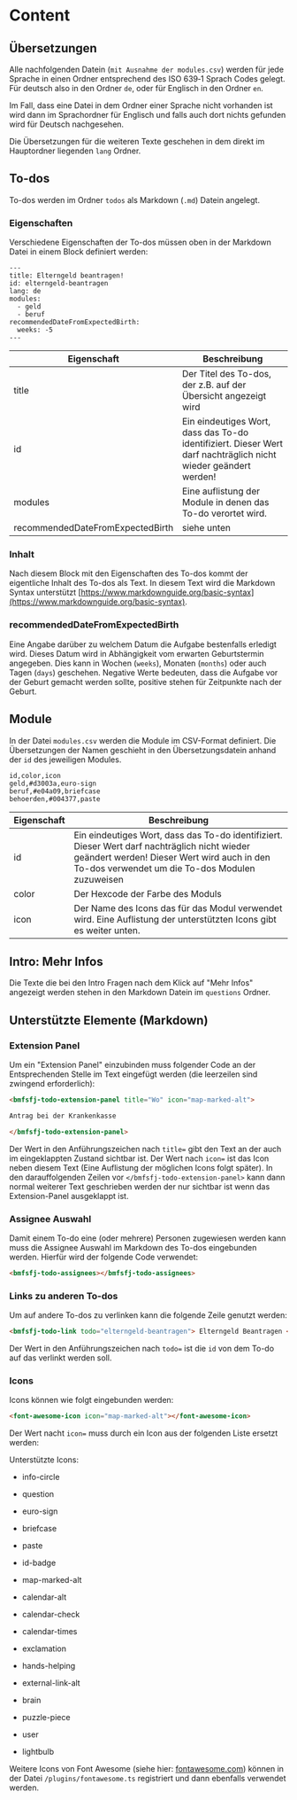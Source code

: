 # Content

## Übersetzungen

Alle nachfolgenden Datein (`mit Ausnahme der modules.csv`) werden für jede Sprache in einen Ordner entsprechend des ISO 639‑1 Sprach Codes gelegt. Für deutsch also in den Ordner `de`, oder für Englisch in den Ordner `en`.

Im Fall, dass eine Datei in dem Ordner einer Sprache nicht vorhanden ist wird dann im Sprachordner für Englisch und falls auch dort nichts gefunden wird für Deutsch nachgesehen.

Die Übersetzungen für die weiteren Texte geschehen in dem direkt im Hauptordner liegenden `lang` Ordner.

## To-dos

To-dos werden im Ordner `todos` als Markdown (`.md`) Datein angelegt.

### Eigenschaften

Verschiedene Eigenschaften der To-dos müssen oben in der Markdown Datei in einem Block definiert werden:

```
---
title: Elterngeld beantragen!
id: elterngeld-beantragen
lang: de
modules:
  - geld
  - beruf
recommendedDateFromExpectedBirth:
  weeks: -5
---
```

| Eigenschaft | Beschreibung |
| ----------- | ------------ |
| title       | Der Titel des To-dos, der z.B. auf der Übersicht angezeigt wird |
| id          | Ein eindeutiges Wort, dass das To-do identifiziert. Dieser Wert darf nachträglich nicht wieder geändert werden! |
| modules     | Eine auflistung der Module in denen das To-do verortet wird. |
| recommendedDateFromExpectedBirth | siehe unten |

### Inhalt

Nach diesem Block mit den Eigenschaften des To-dos kommt der eigentliche Inhalt des To-dos als Text. In diesem Text wird die Markdown Syntax unterstützt [https://www.markdownguide.org/basic-syntax](https://www.markdownguide.org/basic-syntax).

### recommendedDateFromExpectedBirth

Eine Angabe darüber zu welchem Datum die Aufgabe bestenfalls erledigt wird. Dieses Datum wird in Abhängigkeit vom erwarten Geburtstermin angegeben. Dies kann in Wochen (`weeks`), Monaten (`months`) oder auch Tagen (`days`) geschehen. Negative Werte bedeuten, dass die Aufgabe vor der Geburt gemacht werden sollte, positive stehen für Zeitpunkte nach der Geburt.

## Module

In der Datei `modules.csv` werden die Module im CSV-Format definiert. Die Übersetzungen der Namen geschieht in den Übersetzungsdatein anhand der `id` des jeweiligen Modules.

```csv
id,color,icon
geld,#d3003a,euro-sign
beruf,#e04a09,briefcase
behoerden,#004377,paste
```

| Eigenschaft | Beschreibung |
| ----------- | ------------ |
| id          | Ein eindeutiges Wort, dass das To-do identifiziert. Dieser Wert darf nachträglich nicht wieder geändert werden! Dieser Wert wird auch in den To-dos verwendet um die To-dos Modulen zuzuweisen |
| color       | Der Hexcode der Farbe des Moduls |
| icon        | Der Name des Icons das für das Modul verwendet wird. Eine Auflistung der unterstützten Icons gibt es weiter unten. |

## Intro: Mehr Infos

Die Texte die bei den Intro Fragen nach dem Klick auf "Mehr Infos" angezeigt werden stehen in den Markdown Datein im `questions` Ordner.

## Unterstützte Elemente (Markdown)

### Extension Panel

Um ein "Extension Panel" einzubinden muss folgender Code an der Entsprechenden Stelle im Text eingefügt werden (die leerzeilen sind zwingend erforderlich):

```html
<bmfsfj-todo-extension-panel title="Wo" icon="map-marked-alt">

Antrag bei der Krankenkasse

</bmfsfj-todo-extension-panel>
```

Der Wert in den Anführungszeichen nach `title=` gibt den Text an der auch im eingeklappten Zustand sichtbar ist. Der Wert nach `icon=` ist das Icon neben diesem Text (Eine Auflistung der möglichen Icons folgt später). In den darauffolgenden Zeilen vor `</bmfsfj-todo-extension-panel>` kann dann normal weiterer Text geschrieben werden der nur sichtbar ist wenn das Extension-Panel ausgeklappt ist.

### Assignee Auswahl

Damit einem To-do eine (oder mehrere) Personen zugewiesen werden kann muss die Assignee Auswahl im Markdown des To-dos eingebunden werden. Hierfür wird der folgende Code verwendet:

```html
<bmfsfj-todo-assignees></bmfsfj-todo-assignees>
```

### Links zu anderen To-dos

Um auf andere To-dos zu verlinken kann die folgende Zeile genutzt werden:

```html
<bmfsfj-todo-link todo="elterngeld-beantragen"> Elterngeld Beantragen </bmfsfj-todo-link>
```

Der Wert in den Anführungszeichen nach `todo=` ist die `id` von dem To-do auf das verlinkt werden soll. 

### Icons

Icons können wie folgt eingebunden werden:

```html
<font-awesome-icon icon="map-marked-alt"></font-awesome-icon>
```

Der Wert nacht `icon=` muss durch ein Icon aus der folgenden Liste ersetzt werden:

Unterstützte Icons:
* info-circle

* question
* euro-sign
* briefcase
* paste
* id-badge

* map-marked-alt
* calendar-alt
* calendar-check
* calendar-times
* exclamation
* hands-helping
* external-link-alt
* brain
* puzzle-piece
* user
* lightbulb

Weitere Icons von Font Awesome (siehe hier: [fontawesome.com](https://fontawesome.com/v5.15/icons?d=gallery&p=2&s=solid)) können in der Datei `/plugins/fontawesome.ts` registriert und dann ebenfalls verwendet werden.
